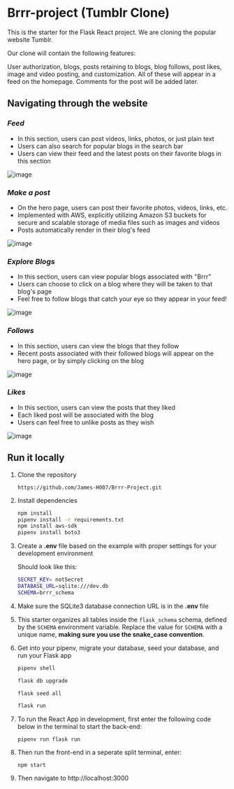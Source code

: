 # Brrr-project (Tumblr Clone)

This is the starter for the Flask React project. We are cloning the popular website Tumblr.

Our clone will contain the following features:

User authorization, blogs, posts retaining to blogs, blog follows, post likes, image and video posting, and customization. All of these will appear in a feed on the homepage. Comments for the post will be added later.


## Navigating through the website

### *Feed*

- In this section, users can post videos, links, photos, or just plain text   
- Users can also search for popular blogs in the search bar
- Users can view their feed and the latest posts on their favorite blogs in this section  

![image](https://github.com/James-H007/Brrr/assets/102698225/acbf53d3-3bae-4d1a-a7f3-72b1bd16e1a5)


### *Make a post*

- On the hero page, users can post their favorite photos, videos, links, etc.
- Implemented with AWS, explicitly utilizing Amazon S3 buckets for secure and scalable storage of media files such as images and videos
- Posts automatically render in their blog's feed

![image](https://github.com/James-H007/Brrr/assets/102698225/2bfae67c-3f0a-4b08-801b-b1c51bbcf02e)


### *Explore Blogs*

- In this section, users can view popular blogs associated with "Brrr"
- Users can choose to click on a blog where they will be taken to that blog's page   
- Feel free to follow blogs that catch your eye so they appear in your feed!

![image](https://github.com/James-H007/Brrr/assets/102698225/8f3f60d5-c67d-4058-8924-d2c04c8d682d)


### *Follows*

- In this section, users can view the blogs that they follow
- Recent posts associated with their followed blogs will appear on the hero page, or by simply clicking on the blog 

![image](https://github.com/James-H007/Brrr/assets/102698225/9d4301aa-4c7e-4a65-9409-e10b03f31dfa)


### *Likes*

- In this section, users can view the posts that they liked
- Each liked post will be associated with the blog
- Users can feel free to unlike posts as they wish

![image](https://github.com/James-H007/Brrr/assets/102698225/154c1a94-d1ea-4902-b0ee-13e1d7476fcc)




## Run it locally

1. Clone the repository

   ```
   https://github.com/James-H007/Brrr-Project.git
   ```

2. Install dependencies

   ```bash
   npm install
   pipenv install -r requirements.txt
   npm install aws-sdk
   pipenv install boto3
   ```

3. Create a **.env** file based on the example with proper settings for your
   development environment

   Should look like this:

   ```bash
   SECRET_KEY= notSecret
   DATABASE_URL=sqlite:///dev.db
   SCHEMA=brrr_schema
   ```

4. Make sure the SQLite3 database connection URL is in the **.env** file

5. This starter organizes all tables inside the `flask_schema` schema, defined
   by the `SCHEMA` environment variable. Replace the value for
   `SCHEMA` with a unique name, **making sure you use the snake_case
   convention**.

6. Get into your pipenv, migrate your database, seed your database, and run your Flask app

   ```bash
   pipenv shell
   ```

   ```bash
   flask db upgrade
   ```

   ```bash
   flask seed all
   ```

   ```bash
   flask run
   ```

7. To run the React App in development, first enter the following code below in the terminal to start the back-end:

   ```
   pipenv run flask run
   ```

8. Then run the front-end in a seperate split terminal, enter:

   ```
   npm start
   ```

9. Then navigate to http://localhost:3000
